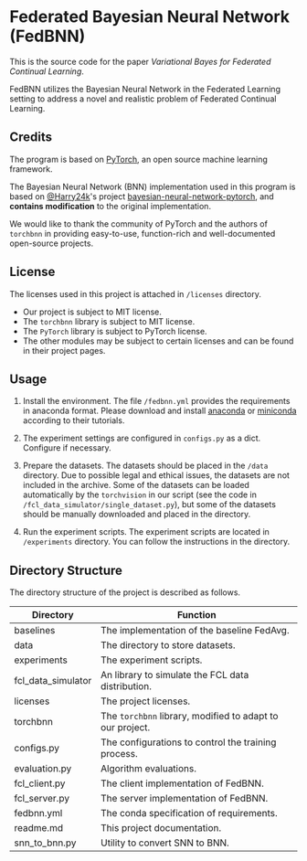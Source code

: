 # Federated Bayesian Neural Network (FedBNN)
This is the source code for the paper *Variational Bayes for Federated Continual Learning*.

FedBNN utilizes the Bayesian Neural Network in the Federated Learning setting to
address a novel and realistic problem of Federated Continual Learning.

## Credits
The program is based on [PyTorch](https://pytorch.org), an open source machine learning
framework.

The Bayesian Neural Network (BNN) implementation used in this program is based on 
[@Harry24k](https://github.com/Harry24k)'s project
[bayesian-neural-network-pytorch](https://github.com/Harry24k/bayesian-neural-network-pytorch),
and **contains modification** to the original implementation.

We would like to thank the community of PyTorch and the authors of `torchbnn` in providing easy-to-use,
function-rich and well-documented open-source projects.

## License

The licenses used in this project is attached in `/licenses` directory.

- Our project is subject to MIT license.
- The `torchbnn` library is subject to MIT license.
- The `PyTorch` library is subject to PyTorch license.
- The other modules may be subject to certain licenses and can be found in their project pages.

## Usage
1. Install the environment. The file `/fedbnn.yml` provides the requirements in anaconda format. Please download and install [anaconda](https://www.anaconda.com/) or [miniconda](https://docs.conda.io/en/latest/miniconda.html) according to their tutorials.

2. The experiment settings are configured in `configs.py` as a dict. Configure if necessary.

3. Prepare the datasets. The datasets should be placed in the `/data` directory. Due to possible legal and ethical issues, the datasets are not included in the archive. Some of the datasets can be loaded automatically by the `torchvision` in our script (see the code in `/fcl_data_simulator/single_dataset.py`), but some of the datasets should be manually downloaded and placed in the directory.

4. Run the experiment scripts. The experiment scripts are located in `/experiments` directory. You can follow the instructions in the directory.

## Directory Structure
The directory structure of the project is described as follows.

| Directory | Function |
|-----------|----------|
| baselines | The implementation of the baseline FedAvg. |
| data | The directory to store datasets. |
| experiments | The experiment scripts. |
| fcl_data_simulator | An library to simulate the FCL data distribution. |
| licenses | The project licenses. |
| torchbnn | The `torchbnn` library, modified to adapt to our project. |
| configs.py | The configurations to control the training process. |
| evaluation.py | Algorithm evaluations. |
| fcl_client.py | The client implementation of FedBNN. |
| fcl_server.py | The server implementation of FedBNN. |
| fedbnn.yml | The conda specification of requirements. |
| readme.md | This project documentation. |
| snn_to_bnn.py | Utility to convert SNN to BNN. |